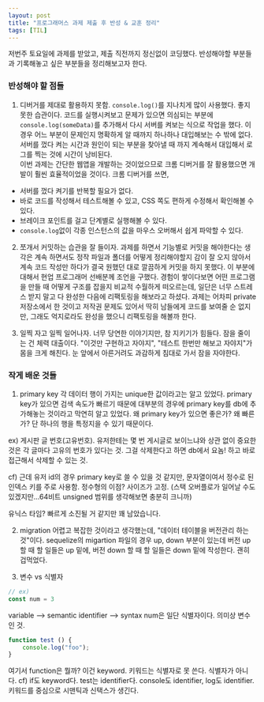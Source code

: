 ```yaml
---
layout: post
title: "프로그래머스 과제 제출 후 반성 & 교훈 정리"
tags: [TIL]
---
```


저번주 토요일에 과제를 받았고, 제출 직전까지 정신없이 코딩했다.
반성해야할 부분들과 기록해놓고 싶은 부분들을 정리해보고자 한다. 

### 반성해야 할 점들 

1. 디버거를 제대로 활용하지 못함.
`console.log()`를 지나치게 많이 사용했다. 좋지 못한 습관이다. 
코드를 실행시켜보고 문제가 있으면 의심되는 부분에 `console.log(someData)`를 추가해서 다시 서버를 켜보는 식으로 작업을 했다. 
이 경우 어느 부분이 문제인지 명확하게 알 때까지 하나하나 대입해보는 수 밖에 없다. 서버를 껐다 켜는 시간과 원인이 되는 부분을 찾아낼 때
까지 계속해서 대입해서 로그를 찍는 것에 시간이 낭비된다.  
이번 과제는 간단한 웹앱을 개발하는 것이었으므로 크롬 디버거를 잘 활용했으면 개발이 훨씬 효율적이었을 것이다.
크롬 디버거를 쓰면,  
- 서버를 껐다 켜기를 반복할 필요가 없다.
- 바로 코드를 작성해서 테스트해볼 수 있고, CSS 쪽도 편하게 수정해서 확인해볼 수 있다. 
- 브레이크 포인트를 걸고 단계별로 실행해볼 수 있다. 
- `console.log`없이 각종 인스턴스의 값을 마우스 오버해서 쉽게 파악할 수 있다. 

2. 쪼개서 커밋하는 습관을 잘 들이자.
과제를 하면서 기능별로 커밋을 해야한다는 생각은 계속 하면서도 정작 파일과 폴더를 어떻게 정리해야할지 감이 잘 오지 않아서 계속 코드 작성만 하다가 결국 원했던 대로 깔끔하게 커밋을 하지 못했다. 이 부분에 대해서 현업 프로그래머 선배분께 조언을 구했다. 경험이 쌓이다보면 어떤 프로그램을 만들 때 어떻게 구조를 잡을지 비교적 수월하게 떠오르는데, 일단은 너무 스트레스 받지 말고 다 완성한 다음에 리팩토링을 해보라고 하셨다. 과제는 어차피 private 저장소에서 한 것이고 저작권 문제도 있어서 딱히 남들에게 코드를 보여줄 순 없지만, 그래도 억지로라도 완성을 했으니 리팩토링을 해볼까 한다.

3. 일찍 자고 일찍 일어나자.
너무 당연한 이야기지만, 참 지키기가 힘들다. 잠을 줄이는 건 체력 대출이다. "이것만 구현하고 자야지", "테스트 한번만 해보고 자야지"가 몸을 크게 해친다. 눈 앞에서 아른거려도 과감하게 침대로 가서 잠을 자야한다. 


### 작게 배운 것들 

1. primary key
각 데이터 행이 가지는 unique한 값이라고는 알고 있었다. primary key가 있으면 검색 속도가 빠르기 때문에 대부분의 경우에 primary key를 db에 추가해놓는 것이라고 막연히 알고 있었다. 왜 primary key가 있으면 좋은가? 왜 빠른가? 단 하나의 행을 특정지을 수 있기 때문이다.  

ex) 게시판 글 번호(고유번호). 유저한테는 몇 번 게시글로 보이느냐와 상관 없이 중요한 것은 각 글마다 고유의 번호가 있다는 것. 그걸 삭제한다고 하면 db에서 요놈! 하고 바로 접근해서 삭제할 수 있는 것.

cf) 근데 유저 id의 경우 primary key로 쓸 수 있을 것 같지만, 문자열이여서 정수로 된 인덱스 키를 주로 사용함.
정수형의 이점? 사이즈가 고정.  (스택 오버플로가 일어날 수도 있겠지만...64비트 unsigned 범위를 생각해보면 충분히 크니까)

유닉스 타임?  빠르게 소진될 거 같지만 꽤 남았습니다. 

2. migration
어렵고 복잡한 것이라고 생각했는데, "데이터 테이블을 버전관리 하는 것"이다. 
sequelize의 migartion 파일의 경우 up, down 부분이 있는데 버전 up 할 때 할 일들은 up 밑에, 버전 down 할 때 할 일들은 down 밑에 작성한다. 괜히 겁먹었다. 

3. 변수 vs 식별자 

```javascript
// ex)
const num = 3 
```

variable --> semantic 
identifier --> syntax 
num은 일단 식별자이다. 의미상 변수인 것. 

```javascript
function test () {
    console.log("foo");
}
```

여기서 function은 뭘까? 이건 keyword. 키워드는 식별자로 못 쓴다. 식별자가 아니다.
cf) if도 keyword다.
test는 identifier다. console도 identifier, log도 identifier. 
키워드를 중심으로 시맨틱과 신택스가 생긴다.





